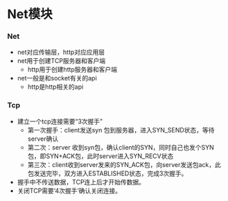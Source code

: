 # Net模块

### Net

* net对应传输层，http对应应用层
* net用于创建TCP服务器和客户端
  * http用于创建http服务器和客户端
* net一般是和socket有关的api
  * http是http相关的api

### Tcp

* 建立一个tcp连接需要“3次握手”
  * 第一次握手：client发送syn 包到服务器，进入SYN\_SEND状态，等待server确认
  * 第二次：server 收到syn包，确认client的SYN，同时自己也发个SYN包，即SYN+ACK包，此时server进入SYN\_RECV状态
  * 第三次：client收到server发来的SYN\_ACK包，向server发送包ack，此包发送完毕，双方进入ESTABLISHED状态，完成3次握手。
* 握手中不传送数据，TCP连上后才开始传数据。
* 关闭TCP需要‘4次握手’确认关闭连接。

